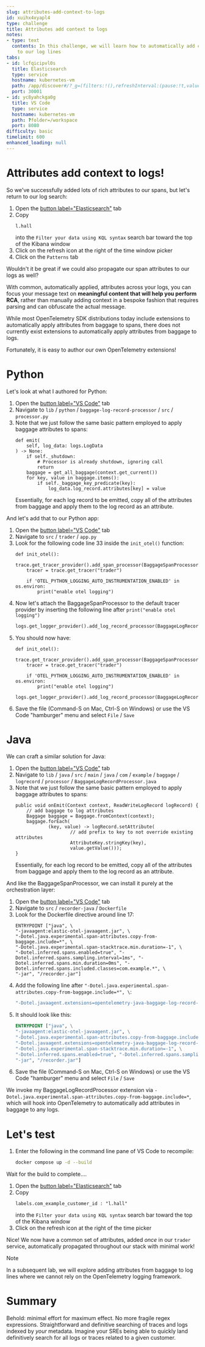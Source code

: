 ```yaml
---
slug: attributes-add-context-to-logs
id: xuihx4xyapl4
type: challenge
title: Attributes add context to logs
notes:
- type: text
  contents: In this challenge, we will learn how to automatically add common attributes
    to our log lines
tabs:
- id: lcfqicipvl0s
  title: Elasticsearch
  type: service
  hostname: kubernetes-vm
  path: /app/discover#/?_g=(filters:!(),refreshInterval:(pause:!t,value:60000),time:(from:now-15m,to:now))&_a=(columns:!(),dataSource:(dataViewId:'logs-*',type:dataView),filters:!(),hideChart:!f,interval:auto,query:(language:kuery,query:''),sort:!(!('@timestamp',desc)))
  port: 30001
- id: yc8yahckga0g
  title: VS Code
  type: service
  hostname: kubernetes-vm
  path: ?folder=/workspace
  port: 8080
difficulty: basic
timelimit: 600
enhanced_loading: null
---
```

Attributes add context to logs!
===

So we've successfully added lots of rich attributes to our spans, but let's return to our log search:

1. Open the [button label="Elasticsearch"](tab-1) tab
2. Copy
    ```kql
    l.hall
    ```
    into the `Filter your data using KQL syntax` search bar toward the top of the Kibana window
3. Click on the refresh icon at the right of the time window picker
4. Click on the `Patterns` tab

Wouldn't it be great if we could also propagate our span attributes to our logs as well?

With common, automatically applied, attributes across your logs, you can focus your message text on **meaningful content that will help you perform RCA**, rather than manually adding context in a bespoke fashion that requires parsing and can obfuscate the actual message.

While most OpenTelemetry SDK distributions today include extensions to automatically apply attributes from baggage to spans, there does not currently exist extensions to automatically apply attributes from baggage to logs.

Fortunately, it is easy to author our own OpenTelemetry extensions!

# Python

Let's look at what I authored for Python:

1. Open the [button label="VS Code"](tab-1) tab
2. Navigate to `lib` / `python` / `baggage-log-record-processor` / `src` / `processor.py`
3. Note that we just follow the same basic pattern employed to apply baggage attributes to spans:
    ```python,nocopy
    def emit(
        self, log_data: logs.LogData
    ) -> None:
        if self._shutdown:
            # Processor is already shutdown, ignoring call
            return
        baggage = get_all_baggage(context.get_current())
        for key, value in baggage.items():
            if self._baggage_key_predicate(key):
                log_data.log_record.attributes[key] = value
    ```
    Essentially, for each log record to be emitted, copy all of the attributes from baggage and apply them to the log record as an attribute.

And let's add that to our Python app:

1. Open the [button label="VS Code"](tab-1) tab
2. Navigate to `src` / `trader` / `app.py`
3. Look for the following code line 33 inside the `init_otel()` function:
    ```python,nocopy
    def init_otel():
        trace.get_tracer_provider().add_span_processor(BaggageSpanProcessor(ALLOW_ALL_BAGGAGE_KEYS))
        tracer = trace.get_tracer("trader")

        if 'OTEL_PYTHON_LOGGING_AUTO_INSTRUMENTATION_ENABLED' in os.environ:
            print("enable otel logging")
    ```
4. Now let's attach the BaggageSpanProcessor to the default tracer provider by inserting the following line after `print("enable otel logging")`
    ```python
    logs.get_logger_provider().add_log_record_processor(BaggageLogRecordProcessor(ALLOW_ALL_BAGGAGE_KEYS))
    ```
5. You should now have:
    ```python,nocopy
    def init_otel():
        trace.get_tracer_provider().add_span_processor(BaggageSpanProcessor(ALLOW_ALL_BAGGAGE_KEYS))
        tracer = trace.get_tracer("trader")

        if 'OTEL_PYTHON_LOGGING_AUTO_INSTRUMENTATION_ENABLED' in os.environ:
            print("enable otel logging")
            logs.get_logger_provider().add_log_record_processor(BaggageLogRecordProcessor(ALLOW_ALL_BAGGAGE_KEYS))
    ```
6. Save the file (Command-S on Mac, Ctrl-S on Windows) or use the VS Code "hamburger" menu and select `File` / `Save`

# Java

We can craft a similar solution for Java:

1. Open the [button label="VS Code"](tab-1) tab
2. Navigate to `lib` / `java` / `src` / `main` / `java` / `com` / `example` / `baggage` / `logrecord` / `processor` / `BaggageLogRecordProcessor.java`
3. Note that we just follow the same basic pattern employed to apply baggage attributes to spans:
    ```java,nocopy
    public void onEmit(Context context, ReadWriteLogRecord logRecord) {
        // add baggage to log attributes
        Baggage baggage = Baggage.fromContext(context);
        baggage.forEach(
                (key, value) -> logRecord.setAttribute(
                        // add prefix to key to not override existing attributes
                        AttributeKey.stringKey(key),
                        value.getValue()));
    }
    ```
    Essentially, for each log record to be emitted, copy all of the attributes from baggage and apply them to the log record as an attribute.

And like the BaggageSpanProcessor, we can install it purely at the orchestration layer:

1. Open the [button label="VS Code"](tab-1) tab
2. Navigate to `src` / `recorder-java` / `Dockerfile`
3. Look for the Dockerfile directive around line 17:
    ```dockerfile,nocopy
    ENTRYPOINT ["java", \
    "-javaagent:elastic-otel-javaagent.jar", \
    "-Dotel.java.experimental.span-attributes.copy-from-baggage.include=*", \
    "-Dotel.java.experimental.span-stacktrace.min.duration=-1", \
    "-Dotel.inferred.spans.enabled=true", "-Dotel.inferred.spans.sampling.interval=1ms", "-Dotel.inferred.spans.min.duration=0ms", "-Dotel.inferred.spans.included.classes=com.example.*", \
    "-jar", "/recorder.jar"]
    ```
4. Add the following line after `"-Dotel.java.experimental.span-attributes.copy-from-baggage.include=*", \`:
    ```dockerfile
    "-Dotel.javaagent.extensions=opentelemetry-java-baggage-log-record-processor-all.jar", \
    ```
5. It should look like this:
    ```dockerfile
    ENTRYPOINT ["java", \
    "-javaagent:elastic-otel-javaagent.jar", \
    "-Dotel.java.experimental.span-attributes.copy-from-baggage.include=*", \
    "-Dotel.javaagent.extensions=opentelemetry-java-baggage-log-record-processor-all.jar", \
    "-Dotel.java.experimental.span-stacktrace.min.duration=-1", \
    "-Dotel.inferred.spans.enabled=true", "-Dotel.inferred.spans.sampling.interval=1ms", "-Dotel.inferred.spans.min.duration=0ms", "-Dotel.inferred.spans.included.classes=com.example.*", \
    "-jar", "/recorder.jar"]
    ```
6. Save the file (Command-S on Mac, Ctrl-S on Windows) or use the VS Code "hamburger" menu and select `File` / `Save`

We invoke my BaggageLogRecordProcessor extension via `-Dotel.java.experimental.span-attributes.copy-from-baggage.include=*`, which will hook into OpenTelemetry to automatically add attributes in baggage to any logs.

Let's test
===

1. Enter the following in the command line pane of VS Code to recompile:
    ```bash
    docker compose up -d --build
    ```

Wait for the build to complete....

1. Open the [button label="Elasticsearch"](tab-1) tab
2. Copy
    ```kql
    labels.com_example_customer_id : "l.hall"
    ```
    into the `Filter your data using KQL syntax` search bar toward the top of the Kibana window
3. Click on the refresh icon at the right of the time picker

Nice! We now have a common set of attributes, added _once_ in our `trader` service, automatically propagated throughout our stack with minimal work!

> [!NOTE]
> In a subsequent lab, we will explore adding attributes from baggage to log lines where we cannot rely on the OpenTelemetry logging framework.

Summary
===

Behold: minimal effort for maximum effect. No more fragile regex expressions. Straightforward and definitive searching of traces and logs indexed by _your_ metadata. Imagine your SREs being able to quickly land definitively search for all logs or traces related to a given customer.